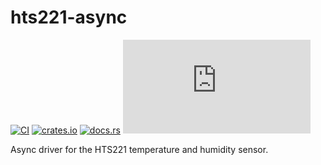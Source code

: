 # hts221-async

[![CI](https://github.com/drogue-iot/hts221-async/actions/workflows/ci.yaml/badge.svg)](https://github.com/drogue-iot/hts221-async/actions/workflows/ci.yaml)
[![crates.io](https://img.shields.io/crates/v/hts221-async.svg)](https://crates.io/crates/hts221-async)
[![docs.rs](https://docs.rs/hts221-async/badge.svg)](https://docs.rs/hts221-async)
[![Matrix](https://img.shields.io/matrix/drogue-iot:matrix.org)](https://matrix.to/#/#drogue-iot:matrix.org)

Async driver for the HTS221 temperature and humidity sensor.
